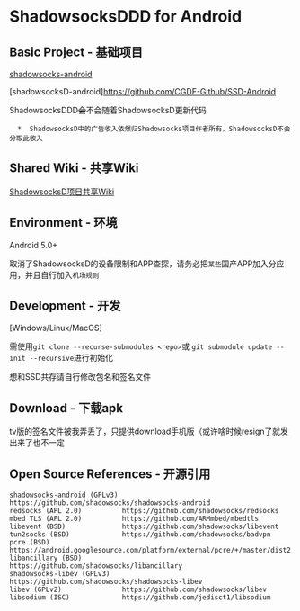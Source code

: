 # ShadowsocksDDD for Android

## Basic Project - 基础项目

[shadowsocks-android](https://github.com/shadowsocks/shadowsocks-android)

[shadowsocksD-android]https://github.com/CGDF-Github/SSD-Android

ShadowsocksDDD~~会~~不会随着ShadowsocksD更新代码
```
  *  ShadowsocksD中的广告收入依然归Shadowsocks项目作者所有，ShadowsocksD不会分取此收入
```

## Shared Wiki - 共享Wiki

[ShadowsocksD项目共享Wiki](https://github.com/CGDF-Github/SSD-Windows/wiki)

## Environment - 环境

Android 5.0+

取消了ShadowsocksD的设备限制和APP查探，请务必把``某些``国产APP加入分应用，并且自行加入``机场规则``

## Development - 开发

\[Windows/Linux/MacOS\]

需使用`git clone --recurse-submodules <repo>`或 `git submodule update --init --recursive`进行初始化

想和SSD共存请自行修改包名和签名文件

## Download - 下载apk

tv版的签名文件被我弄丢了，只提供download手机版（或许啥时候resign了就发出来了也不一定

## Open Source References - 开源引用
```
shadowsocks-android (GPLv3) https://github.com/shadowsocks/shadowsocks-android
redsocks (APL 2.0)          https://github.com/shadowsocks/redsocks
mbed TLS (APL 2.0)          https://github.com/ARMmbed/mbedtls
libevent (BSD)              https://github.com/shadowsocks/libevent
tun2socks (BSD)             https://github.com/shadowsocks/badvpn
pcre (BSD)                  https://android.googlesource.com/platform/external/pcre/+/master/dist2
libancillary (BSD)          https://github.com/shadowsocks/libancillary
shadowsocks-libev (GPLv3)   https://github.com/shadowsocks/shadowsocks-libev
libev (GPLv2)               https://github.com/shadowsocks/libev
libsodium (ISC)             https://github.com/jedisct1/libsodium
```
